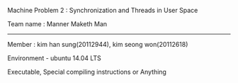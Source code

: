 Machine Problem 2 : Synchronization and Threads in User Space

Team name : Manner Maketh Man

---------------------------------------------------------------

Member : kim han sung(20112944), kim seong won(20112618)

Environment - ubuntu 14.04 LTS

Executable, Special compiling instructions or Anything 
